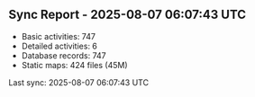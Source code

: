## Sync Report - 2025-08-07 06:07:43 UTC

- Basic activities: 747
- Detailed activities: 6
- Database records: 747
- Static maps: 424 files (45M)

Last sync: 2025-08-07 06:07:43 UTC

